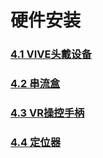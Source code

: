 # 硬件安装

### [4.1 VIVE头戴设备](https://www.gitbook.com/book/tanjiavr/training/edit#/edit/master/14-ying-jian-an-zhuang/141-vivetou-dai-she-bei.md?_k=o4xtv7)

### [4.2 串流盒](https://www.gitbook.com/book/tanjiavr/training/edit#/edit/master/14-ying-jian-an-zhuang/142.md?_k=d9rtga)

### [4.3 VR操控手柄](https://www.gitbook.com/book/tanjiavr/training/edit#/edit/master/14-ying-jian-an-zhuang/143-vrcao-kong-shou-bing.md?_k=k5uxly)

### [4.4 定位器](https://www.gitbook.com/book/tanjiavr/training/edit#/edit/master/14-ying-jian-an-zhuang/144.md?_k=riyndf)



